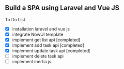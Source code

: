 ## Build a SPA using Laravel and Vue JS

To Do List

- [x] installation laravel and vue js
- [x] integrate NowUI template
- [x] implement get list api [completed]
- [x] implement add task api [completed]
- [x] implement update task api [completed]
- [ ] implement delete task api
- [ ] implement inertia js
